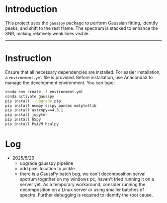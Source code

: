 # Introduction  

This project uses the `gausspy` package to perform Gaussian fitting, identify peaks, and shift to the rest frame. The spectrum is stacked to enhance the SNR, making relatively weak lines visible.
  
---
# Instruction  
Ensure that all necessary dependencies are installed. For easier installation, a `environment.yml` file is provided. Before installation, use Anaconda3 to manage the development environment. You can type:

```bash
conda env create -f environment.yml
conda activate gausspy
pip install --upgrade pip
pip install numpy scipy pandas matplotlib
pip install astropy==4.3.1
pip install jupyter
pip install h5py
pip install PyAVM healpy
```

# Log  
  
- 2025/5/29 
    - upgrade gausspy pipeline
	- add pixel location to pickle
	- there is a GaussPy batch bug, we can't decomposition serval spctrum together on my windows pc, haven't tried running it on a server yet.
	  As a temporary workaround, consider running the decomposition on a Linux server or using smaller batches of spectra. Further debugging is required to identify the root cause.